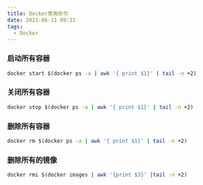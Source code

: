 ```yaml
---
title: Docker常用命令
date: 2021-06-11 09:32
tags:
  - Docker
---
```


### 启动所有容器

```bash
docker start $(docker ps -a | awk '{ print $1}' | tail -n +2)
```

### 关闭所有容器

```bash
docker stop $(docker ps -a | awk '{ print $1}' | tail -n +2)
```

### 删除所有容器

```bash
docker rm $(docker ps -a | awk '{ print $1}' | tail -n +2)
```

### 删除所有的镜像

```bash
docker rmi $(docker images | awk '{print $3}' |tail -n +2)
```

